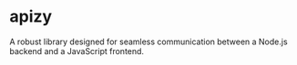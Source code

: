 # apizy

A robust library designed for seamless communication between a Node.js backend and a JavaScript frontend.

